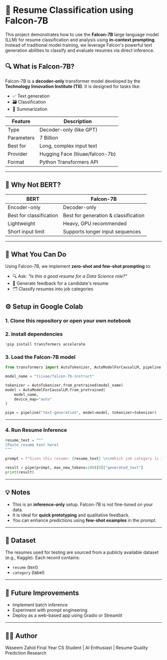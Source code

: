 # 🦅 Resume Classification using Falcon-7B

This project demonstrates how to use the **Falcon-7B** large language model (LLM) for resume classification and analysis using **in-context prompting**. Instead of traditional model training, we leverage Falcon's powerful text generation abilities to classify and evaluate resumes via direct inference.

## 🔍 What is Falcon-7B?

Falcon-7B is a **decoder-only** transformer model developed by the **Technology Innovation Institute (TII)**. It is designed for tasks like:

- ✅ Text generation  
- 🗃️ Classification  
- 📄 Summarization  

| Feature         | Description                          |
|----------------|--------------------------------------|
| Type            | Decoder-only (like GPT)              |
| Parameters      | 7 Billion                            |
| Best for        | Long, complex input text             |
| Provider        | Hugging Face (tiiuae/falcon-7b)      |
| Format          | Python Transformers API              |

---

## 🧠 Why Not BERT?

| BERT                | Falcon-7B                          |
|---------------------|------------------------------------|
| Encoder-only        | Decoder-only                       |
| Best for classification | Best for generation & classification |
| Lightweight         | Heavy, GPU recommended             |
| Short input limit   | Supports longer input sequences    |

---

## 🚀 What You Can Do

Using Falcon-7B, we implement **zero-shot and few-shot prompting** to:

- 🔍 Ask: _"Is this a good resume for a Data Science role?"_
- 🧾 Generate feedback for a candidate's resume
- 🗂️ Classify resumes into job categories


## ⚙️ Setup in Google Colab

### 1. Clone this repository or open your own notebook

### 2. Install dependencies

```python
!pip install transformers accelerate
```

### 3. Load the Falcon-7B model

```python
from transformers import AutoTokenizer, AutoModelForCausalLM, pipeline

model_name = "tiiuae/falcon-7b-instruct"

tokenizer = AutoTokenizer.from_pretrained(model_name)
model = AutoModelForCausalLM.from_pretrained(
    model_name,
    device_map="auto"
)

pipe = pipeline("text-generation", model=model, tokenizer=tokenizer)
```

---

### 4. Run Resume Inference

```python
resume_text = """
[Paste resume text here]
"""

prompt = f"Given this resume: {resume_text} \n\nWhich job category is it most suitable for?"

result = pipe(prompt, max_new_tokens=100)[0]["generated_text"]
print(result)
```

---

## 💡 Notes

* This is an **inference-only** setup. Falcon-7B is not fine-tuned on your data.
* It is ideal for **quick prototyping** and qualitative feedback.
* You can enhance predictions using **few-shot examples** in the prompt.

---

## 📁 Dataset

The resumes used for testing are sourced from a publicly available dataset (e.g., Kaggle). Each record contains:

* `resume` (text)
* `category` (label)

---

## 📌 Future Improvements

* Implement batch inference
* Experiment with prompt engineering
* Deploy as a web-based app using Gradio or Streamlit

---

## 🧑‍💻 Author

Waseem Zahid
Final Year CS Student | AI Enthusiast | Resume Quality Prediction Research

